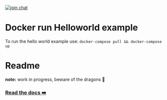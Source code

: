 
[![join chat](https://img.shields.io/badge/join%20chat-forus-green.svg)](https://chat.forus.io/channel/forus)

# Docker run Helloworld example

To run the hello world example use:
``docker-compose pull && docker-compose up``

# Readme

**note:** work in progress, beware of the dragons 🐉 

### [Read the docs ➡️](docs/README.md)


